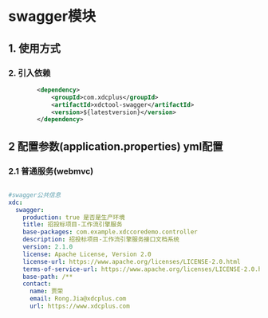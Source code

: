 # swagger模块

## 1. 使用方式
### 2. 引入依赖

```xml
        <dependency>
            <groupId>com.xdcplus</groupId>
            <artifactId>xdctool-swagger</artifactId>
            <version>${latestversion}</version>
        </dependency>
```

## 2 配置参数(application.properties)  yml配置
### 2.1 普通服务(webmvc)
```yaml

#swagger公共信息
xdc:
  swagger:
    production: true 是否是生产环境
    title: 招投标项目-工作流引擎服务
    base-packages: com.example.xdccoredemo.controller
    description: 招投标项目-工作流引擎服务接口文档系统
    version: 2.1.0
    license: Apache License, Version 2.0
    license-url: https://www.apache.org/licenses/LICENSE-2.0.html
    terms-of-service-url: https://www.apache.org/licenses/LICENSE-2.0.html
    base-path: /**
    contact:
      name: 贾荣
      email: Rong.Jia@xdcplus.com
      url: https://www.xdcplus.com

```



